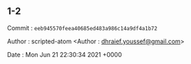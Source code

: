 ## 1-2 

 Commit : `eeb945570feea40685ed483a986c14a9df4a1b72`

 Author : scripted-atom <Author : dhraief.youssef@gmail.com> 

 Date 	: Mon Jun 21 22:30:34 2021 +0000 

